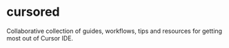 # cursored
Collaborative collection of guides, workflows, tips and resources for getting most out of Cursor IDE.
